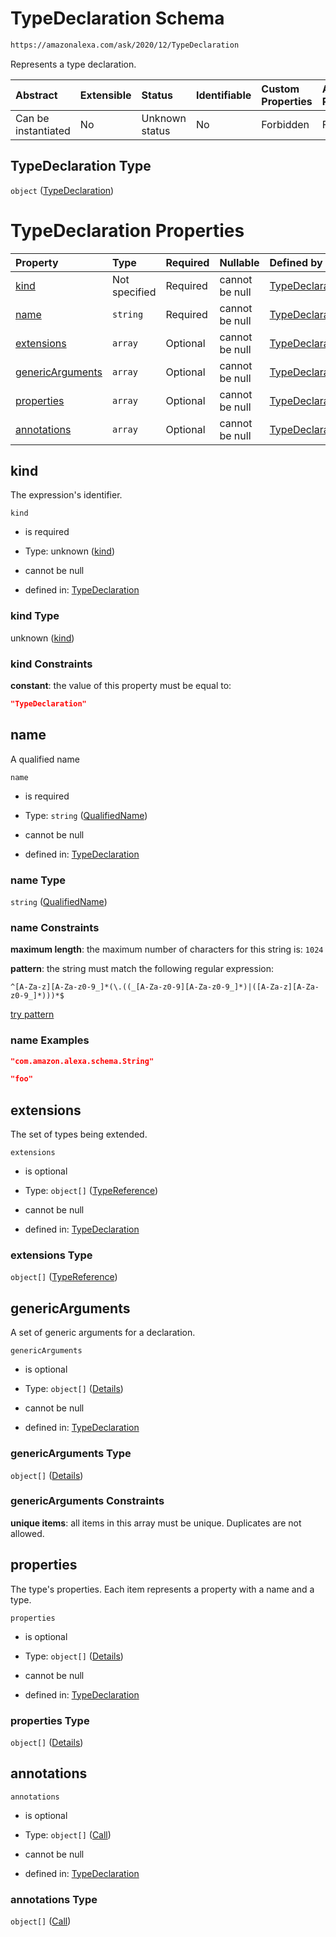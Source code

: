 # TypeDeclaration Schema

```txt
https://amazonalexa.com/ask/2020/12/TypeDeclaration
```

Represents a type declaration.

| Abstract            | Extensible | Status         | Identifiable | Custom Properties | Additional Properties | Access Restrictions | Defined In                                                                        |
| :------------------ | :--------- | :------------- | :----------- | :---------------- | :-------------------- | :------------------ | :-------------------------------------------------------------------------------- |
| Can be instantiated | No         | Unknown status | No           | Forbidden         | Forbidden             | none                | [TypeDeclaration.json](../../schemas/TypeDeclaration.json "open original schema") |

## TypeDeclaration Type

`object` ([TypeDeclaration](typedeclaration.md))

# TypeDeclaration Properties

| Property                              | Type          | Required | Nullable       | Defined by                                                                                                                                                                    |
| :------------------------------------ | :------------ | :------- | :------------- | :---------------------------------------------------------------------------------------------------------------------------------------------------------------------------- |
| [kind](#kind)                         | Not specified | Required | cannot be null | [TypeDeclaration](typedeclaration-properties-kind.md "https://amazonalexa.com/ask/2020/12/TypeDeclaration#/properties/kind")                                                  |
| [name](#name)                         | `string`      | Required | cannot be null | [TypeDeclaration](actiondeclaration-properties-qualifiedname.md "https://amazonalexa.com/ask/2020/12/QualifiedName#/properties/name")                                         |
| [extensions](#extensions)             | `array`       | Optional | cannot be null | [TypeDeclaration](typedeclaration-properties-extensions.md "https://amazonalexa.com/ask/2020/12/TypeDeclaration#/properties/extensions")                                      |
| [genericArguments](#genericarguments) | `array`       | Optional | cannot be null | [TypeDeclaration](actiondeclaration-properties-genericargumentsdeclaration.md "https://amazonalexa.com/ask/2020/12/GenericArgumentsDeclaration#/properties/genericArguments") |
| [properties](#properties)             | `array`       | Optional | cannot be null | [TypeDeclaration](typedeclaration-properties-properties.md "https://amazonalexa.com/ask/2020/12/TypeDeclaration#/properties/properties")                                      |
| [annotations](#annotations)           | `array`       | Optional | cannot be null | [TypeDeclaration](typedeclaration-properties-annotations.md "https://amazonalexa.com/ask/2020/12/TypeDeclaration#/properties/annotations")                                    |

## kind

The expression's identifier.

`kind`

*   is required

*   Type: unknown ([kind](typedeclaration-properties-kind.md))

*   cannot be null

*   defined in: [TypeDeclaration](typedeclaration-properties-kind.md "https://amazonalexa.com/ask/2020/12/TypeDeclaration#/properties/kind")

### kind Type

unknown ([kind](typedeclaration-properties-kind.md))

### kind Constraints

**constant**: the value of this property must be equal to:

```json
"TypeDeclaration"
```

## name

A qualified name

`name`

*   is required

*   Type: `string` ([QualifiedName](actiondeclaration-properties-qualifiedname.md))

*   cannot be null

*   defined in: [TypeDeclaration](actiondeclaration-properties-qualifiedname.md "https://amazonalexa.com/ask/2020/12/QualifiedName#/properties/name")

### name Type

`string` ([QualifiedName](actiondeclaration-properties-qualifiedname.md))

### name Constraints

**maximum length**: the maximum number of characters for this string is: `1024`

**pattern**: the string must match the following regular expression:&#x20;

```regexp
^[A-Za-z][A-Za-z0-9_]*(\.((_[A-Za-z0-9][A-Za-z0-9_]*)|([A-Za-z][A-Za-z0-9_]*)))*$
```

[try pattern](https://regexr.com/?expression=%5E%5BA-Za-z%5D%5BA-Za-z0-9_%5D*\(%5C.\(\(_%5BA-Za-z0-9%5D%5BA-Za-z0-9_%5D*\)%7C\(%5BA-Za-z%5D%5BA-Za-z0-9_%5D*\)\)\)*%24 "try regular expression with regexr.com")

### name Examples

```json
"com.amazon.alexa.schema.String"
```

```json
"foo"
```

## extensions

The set of types being extended.

`extensions`

*   is optional

*   Type: `object[]` ([TypeReference](actiondeclaration-properties-typereference.md))

*   cannot be null

*   defined in: [TypeDeclaration](typedeclaration-properties-extensions.md "https://amazonalexa.com/ask/2020/12/TypeDeclaration#/properties/extensions")

### extensions Type

`object[]` ([TypeReference](actiondeclaration-properties-typereference.md))

## genericArguments

A set of generic arguments for a declaration.

`genericArguments`

*   is optional

*   Type: `object[]` ([Details](genericargumentsdeclaration-items.md))

*   cannot be null

*   defined in: [TypeDeclaration](actiondeclaration-properties-genericargumentsdeclaration.md "https://amazonalexa.com/ask/2020/12/GenericArgumentsDeclaration#/properties/genericArguments")

### genericArguments Type

`object[]` ([Details](genericargumentsdeclaration-items.md))

### genericArguments Constraints

**unique items**: all items in this array must be unique. Duplicates are not allowed.

## properties

The type's properties. Each item represents a property with a name and a type.

`properties`

*   is optional

*   Type: `object[]` ([Details](typedeclaration-properties-properties-items.md))

*   cannot be null

*   defined in: [TypeDeclaration](typedeclaration-properties-properties.md "https://amazonalexa.com/ask/2020/12/TypeDeclaration#/properties/properties")

### properties Type

`object[]` ([Details](typedeclaration-properties-properties-items.md))

## annotations



`annotations`

*   is optional

*   Type: `object[]` ([Call](actiondeclaration-properties-annotations-call.md))

*   cannot be null

*   defined in: [TypeDeclaration](typedeclaration-properties-annotations.md "https://amazonalexa.com/ask/2020/12/TypeDeclaration#/properties/annotations")

### annotations Type

`object[]` ([Call](actiondeclaration-properties-annotations-call.md))
